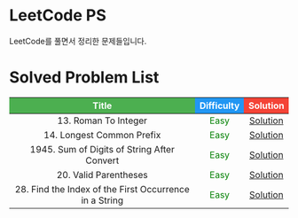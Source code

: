 # LeetCode PS
LeetCode를 풀면서 정리한 문제들입니다.

# Solved Problem List
<table>
  <thead>
    <tr>
      <th style="text-align: center; color: white; background-color: #4CAF50;">Title</th>
      <th style="text-align: center; color: white; background-color: #2196F3;">Difficulty</th>
      <th style="text-align: center; color: white; background-color: #f44336;">Solution</th>
    </tr>
  </thead>
  <tbody>
    <tr>
      <td style="text-align: center;">13. Roman To Integer</td>
      <td style="text-align: center; color: green;">Easy</td>
      <td style="text-align: center;"><a href="./LeetCode/13. Roman To Integer.md">Solution</a></td>
    </tr>
    <tr>
      <td style="text-align: center;">14. Longest Common Prefix</td>
      <td style="text-align: center; color: green;">Easy</td>
      <td style="text-align: center;"><a href="./LeetCode/0009-palindrome-number.js">Solution</a></td>
    </tr>
    <tr>
      <td style="text-align: center;">1945. Sum of Digits of String After Convert</td>
      <td style="text-align: center; color: green;">Easy</td>
      <td style="text-align: center;"><a href="./LeetCode/1945. Sum of Digits of String After Convert.md">Solution</a></td>
    </tr>
    <tr>
      <td style="text-align: center;">20. Valid Parentheses</td>
      <td style="text-align: center; color: green;">Easy</td>
      <td style="text-align: center;"><a href="./LeetCode/20. Valid Parentheses.md">Solution</a></td>
    </tr>
    <tr>
      <td style="text-align: center;">28. Find the Index of the First Occurrence in a String</td>
      <td style="text-align: center; color: green;">Easy</td>
      <td style="text-align: center;"><a href="./LeetCode/28. Find the Index of the First Occurrence in a String.md">Solution</a></td>
    </tr>
  </tbody>
</table>
